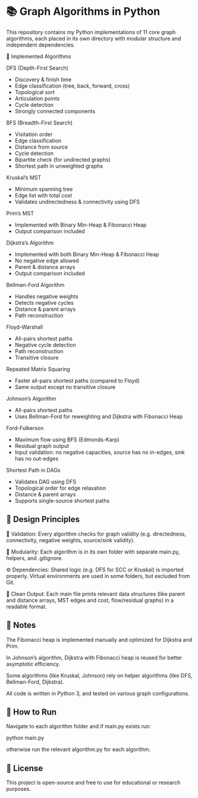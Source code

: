 # 📚 Graph Algorithms in Python

This repository contains my Python implementations of 11 core graph algorithms, each placed in its own directory with modular structure and independent dependencies.

🚀 Implemented Algorithms

DFS (Depth-First Search)
- Discovery & finish time<br>
- Edge classification (tree, back, forward, cross)<br>
- Topological sort<br>
- Articulation points<br>
- Cycle detection<br>
- Strongly connected components

BFS (Breadth-First Search)
- Visitation order<br>
- Edge classification<br>
- Distance from source<br>
- Cycle detection<br>
- Bipartite check (for undirected graphs)<br>
- Shortest path in unweighted graphs

Kruskal’s MST	
- Minimum spanning tree<br>
- Edge list with total cost<br>
- Validates undirectedness & connectivity using DFS

Prim’s MST	
- Implemented with Binary Min-Heap & Fibonacci Heap<br>
- Output comparison included

Dijkstra’s Algorithm	
- Implemented with both Binary Min-Heap & Fibonacci Heap<br>
- No negative edge allowed<br>
- Parent & distance arrays<br>
- Output comparison included

Bellman-Ford Algorithm	
- Handles negative weights<br>
- Detects negative cycles<br>
- Distance & parent arrays<br>
- Path reconstruction

Floyd-Warshall	
- All-pairs shortest paths<br>
- Negative cycle detection<br>
- Path reconstruction<br>
- Transitive closure

Repeated Matrix Squaring	
- Faster all-pairs shortest paths (compared to Floyd)<br>
- Same output except no transitive closure

Johnson’s Algorithm	
- All-pairs shortest paths<br>
- Uses Bellman-Ford for reweighting and Dijkstra with Fibonacci Heap

Ford-Fulkerson	
- Maximum flow using BFS (Edmonds-Karp)<br>
- Residual graph output<br>
- Input validation: no negative capacities, source has no in-edges, sink has no out-edges

Shortest Path in DAGs	
- Validates DAG using DFS<br>
- Topological order for edge relaxation<br>
- Distance & parent arrays<br>
- Supports single-source shortest paths


## 🧠 Design Principles

🧪 Validation: Every algorithm checks for graph validity (e.g. directedness, connectivity, negative weights, source/sink validity).

🧩 Modularity: Each algorithm is in its own folder with separate main.py, helpers, and .gitignore.

⚙ Dependencies: Shared logic (e.g. DFS for SCC or Kruskal) is imported properly. Virtual environments are used in some folders, but excluded from Git.

🧵 Clean Output: Each main file prints relevant data structures (like parent and distance arrays, MST edges and cost, flow/residual graphs) in a readable format.


## 📌 Notes

The Fibonacci heap is implemented manually and optimized for Dijkstra and Prim.

In Johnson’s algorithm, Dijkstra with Fibonacci heap is reused for better asymptotic efficiency.

Some algorithms (like Kruskal, Johnson) rely on helper algorithms (like DFS, Bellman-Ford, Dijkstra).

All code is written in Python 3, and tested on various graph configurations.


## 🧪 How to Run

Navigate to each algorithm folder and if main.py exists run:

python main.py

otherwise run the relevant algorithm.py for each algorithm.


## 📄 License

This project is open-source and free to use for educational or research purposes.
